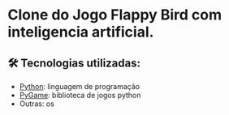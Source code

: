 # Clone do Jogo Flappy Bird com inteligencia artificial.

## 🛠 Tecnologias utilizadas:

* [Python](https://www.python.org/): linguagem de programação
* [PyGame](https://www.pygame.org/news): biblioteca de jogos python
* Outras: os
